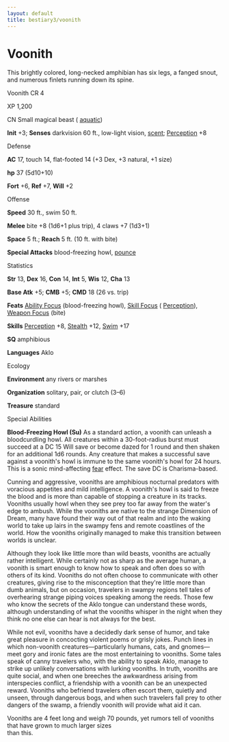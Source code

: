 ```yaml
---
layout: default
title: bestiary3/voonith
---
```

# Voonith

This brightly colored, long-necked amphibian has six legs, a fanged snout, and numerous finlets running down its spine.

Voonith CR 4

XP 1,200

CN Small magical beast ( [aquatic](monster_dir/creatureTypes#_aquatic-subtype))

**Init** +3; **Senses** darkvision 60 ft., low-light vision, [scent](monsters/universalMonsterRules#_scent); [Perception](skill_dir/perception#_perception) +8

Defense

**AC** 17, touch 14, flat-footed 14 (+3 Dex, +3 natural, +1 size)

**hp** 37 (5d10+10)

**Fort** +6, **Ref** +7, **Will** +2

Offense

**Speed** 30 ft., swim 50 ft.

**Melee** bite +8 (1d6+1 plus trip), 4 claws +7 (1d3+1)

**Space** 5 ft.; **Reach** 5 ft. (10 ft. with bite)

**Special Attacks** blood-freezing howl, [pounce](monsters/universalMonsterRules#_pounce)

Statistics

**Str** 13, **Dex** 16, **Con** 14, **Int** 5, **Wis** 12, **Cha** 13

**Base Atk** +5; **CMB** +5; **CMD** 18 (26 vs. trip)

**Feats** [Ability Focus](monster_dir/monsterFeats#_ability-focus) (blood-freezing howl), [Skill Focus](feats#_skill-focus) ( [Perception](skills/perception#_perception)), [Weapon Focus](feats#_weapon-focus) (bite)

**Skills** [Perception](skill_dir/perception#_perception) +8, [Stealth](skills/stealth#_stealth) +12, [Swim](skill_dir/swim#_swim) +17

**SQ** amphibious

**Languages** Aklo

Ecology

**Environment** any rivers or marshes

**Organization** solitary, pair, or clutch (3–6)

**Treasure** standard

Special Abilities

**Blood-Freezing Howl (Su)** As a standard action, a voonith can unleash a bloodcurdling howl. All creatures within a 30-foot-radius burst must succeed at a DC 15 Will save or become dazed for 1 round and then shaken for an additional 1d6 rounds. Any creature that makes a successful save against a voonith's howl is immune to the same voonith's howl for 24 hours. This is a sonic mind-affecting [fear](monsters/universalMonsterRules#_fear-(su-or-sp)) effect. The save DC is Charisma-based.

Cunning and aggressive, vooniths are amphibious nocturnal predators with voracious appetites and mild intelligence. A voonith's howl is said to freeze the blood and is more than capable of stopping a creature in its tracks. Vooniths usually howl when they see prey too far away from the water's edge to ambush. While the vooniths are native to the strange Dimension of Dream, many have found their way out of that realm and into the waking world to take up lairs in the swampy fens and remote coastlines of the world. How the vooniths originally managed to make this transition between worlds is unclear.

Although they look like little more than wild beasts, vooniths are actually rather intelligent. While certainly not as sharp as the average human, a voonith is smart enough to know how to speak and often does so with others of its kind. Vooniths do not often choose to communicate with other creatures, giving rise to the misconception that they're little more than dumb animals, but on occasion, travelers in swampy regions tell tales of overhearing strange piping voices speaking among the reeds. Those few who know the secrets of the Aklo tongue can understand these words, although understanding of what the vooniths whisper in the night when they think no one else can hear is not always for the best.

While not evil, vooniths have a decidedly dark sense of humor, and take great pleasure in concocting violent poems or grisly jokes. Punch lines in which non-voonith creatures—particularly humans, cats, and gnomes—meet gory and ironic fates are the most entertaining to vooniths. Some tales speak of canny travelers who, with the ability to speak Aklo, manage to strike up unlikely conversations with lurking vooniths. In truth, vooniths are quite social, and when one breeches the awkwardness arising from interspecies conflict, a friendship with a voonith can be an unexpected reward. Vooniths who befriend travelers often escort them, quietly and unseen, through dangerous bogs, and when such travelers fall prey to other dangers of the swamp, a friendly voonith will provide what aid it can.

Vooniths are 4 feet long and weigh 70 pounds, yet rumors tell of vooniths that have grown to much larger sizes   
than this.

